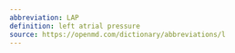 ```yaml
---
abbreviation: LAP
definition: left atrial pressure
source: https://openmd.com/dictionary/abbreviations/l
---
```

